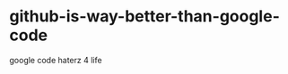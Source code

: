 github-is-way-better-than-google-code
=====================================

google code haterz 4 life
